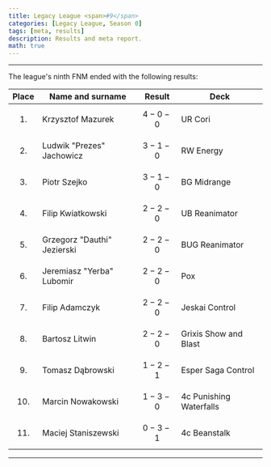 ```yaml
---
title: Legacy League <span>#9</span>
categories: [Legacy League, Season 0]
tags: [meta, results]
description: Results and meta report.
math: true
---
```


---

The league's ninth FNM ended with the following results:

|   Place   | Name and surname            | Result      | Deck                    |
|:---------:|-----------------------------|-------------|-------------------------|
| $$ 1. $$  | Krzysztof Mazurek           | $$ 4-0-0 $$ | UR Cori                 |
| $$ 2. $$  | Ludwik "Prezes" Jachowicz   | $$ 3-1-0 $$ | RW Energy               |
| $$ 3. $$  | Piotr Szejko                | $$ 3-1-0 $$ | BG Midrange             |
| $$ 4. $$  | Filip Kwiatkowski           | $$ 2-2-0 $$ | UB Reanimator           |
| $$ 5. $$  | Grzegorz "Dauthi" Jezierski | $$ 2-2-0 $$ | BUG Reanimator          |
| $$ 6. $$  | Jeremiasz "Yerba" Lubomir   | $$ 2-2-0 $$ | Pox                     |
| $$ 7. $$  | Filip Adamczyk              | $$ 2-2-0 $$ | Jeskai Control          |
| $$ 8. $$  | Bartosz Litwin              | $$ 2-2-0 $$ | Grixis Show and Blast   |
| $$ 9. $$  | Tomasz Dąbrowski            | $$ 1-2-1 $$ | Esper Saga Control      |
| $$ 10. $$ | Marcin Nowakowski           | $$ 1-3-0 $$ | 4c Punishing Waterfalls |
| $$ 11. $$ | Maciej Staniszewski         | $$ 0-3-1 $$ | 4c Beanstalk            |

---
